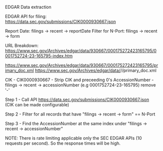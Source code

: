 EDGAR Data extraction

EDGAR API for filing:
https://data.sec.gov/submissions/CIK0000930667.json

Report Date: filings -> recent -> reportDate
Filter for N-Port: filings -> recent -> form

URL Breakdown:
https://www.sec.gov/Archives/edgar/data/930667/000175272423165795/0001752724-23-165795-index.htm

https://www.sec.gov/Archives/edgar/data/930667/000175272423165795/primary_doc.xml
https://www.sec.gov/Archives/edgar/data/<CIK>/<AccessionNumber>/primary_doc.xml

CIK - CIK0000930667 - Strip CIK and preceeding 0's
AccessionNumber - filings -> recent -> accessionNumber (e.g 0001752724-23-165795) remove '-'


Step 1 - Call API https://data.sec.gov/submissions/CIK0000930667.json (CIK can be made configurable)

Step 2 - Filter for all records that have "filings -> recent -> form" == N-Port

Step 3 - Find the AccessionNumber at the same index under "filings -> recent -> accessionNumber"

NOTE: There is rate limiting applicable only the SEC EDGAR APIs (10 requests per second). So the response times will be high.
